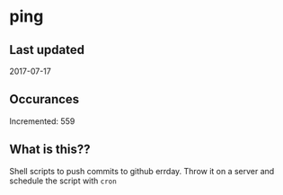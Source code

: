# ping

## Last updated
2017-07-17

## Occurances
Incremented: 559

## What is this??
Shell scripts to push commits to github errday. Throw it on a server and schedule the script with `cron`


